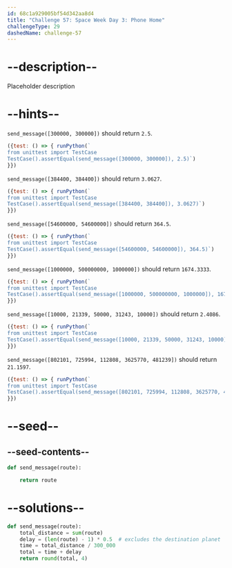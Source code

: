 ```yaml
---
id: 68c1a929005bf54d342aa8d4
title: "Challenge 57: Space Week Day 3: Phone Home"
challengeType: 29
dashedName: challenge-57
---
```


# --description--

Placeholder description

# --hints--

`send_message([300000, 300000])` should return `2.5`.

```js
({test: () => { runPython(`
from unittest import TestCase
TestCase().assertEqual(send_message([300000, 300000]), 2.5)`)
}})
```

`send_message([384400, 384400])` should return `3.0627`.

```js
({test: () => { runPython(`
from unittest import TestCase
TestCase().assertEqual(send_message([384400, 384400]), 3.0627)`)
}})
```

`send_message([54600000, 54600000])` should return `364.5`.

```js
({test: () => { runPython(`
from unittest import TestCase
TestCase().assertEqual(send_message([54600000, 54600000]), 364.5)`)
}})
```

`send_message([1000000, 500000000, 1000000])` should return `1674.3333`.

```js
({test: () => { runPython(`
from unittest import TestCase
TestCase().assertEqual(send_message([1000000, 500000000, 1000000]), 1674.3333)`)
}})
```

`send_message([10000, 21339, 50000, 31243, 10000])` should return `2.4086`.

```js
({test: () => { runPython(`
from unittest import TestCase
TestCase().assertEqual(send_message([10000, 21339, 50000, 31243, 10000]), 2.4086)`)
}})
```

`send_message([802101, 725994, 112808, 3625770, 481239])` should return `21.1597`.

```js
({test: () => { runPython(`
from unittest import TestCase
TestCase().assertEqual(send_message([802101, 725994, 112808, 3625770, 481239]), 21.1597)`)
}})
```

# --seed--

## --seed-contents--

```py
def send_message(route):

    return route
```

# --solutions--

```py
def send_message(route):
    total_distance = sum(route)
    delay = (len(route) - 1) * 0.5  # excludes the destination planet
    time = total_distance / 300_000
    total = time + delay
    return round(total, 4)
```
